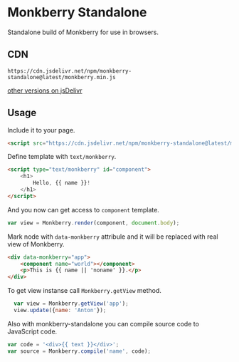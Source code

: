 # Monkberry Standalone
Standalone build of Monkberry for use in browsers.

## CDN

```
https://cdn.jsdelivr.net/npm/monkberry-standalone@latest/monkberry.min.js
```
[other versions on jsDelivr](https://www.jsdelivr.com/projects/monkberry-standalone)

## Usage

Include it to your page.

```html
<script src="https://cdn.jsdelivr.net/npm/monkberry-standalone@latest/monkberry.min.js"></script>
```

Define template with `text/monkberry`.

```html
<script type="text/monkberry" id="component">
    <h1>
        Hello, {{ name }}!
    </h1>
</script>
```

And you now can get access to `component` template.

```js
var view = Monkberry.render(component, document.body);
```

Mark node with `data-monkberry` attribule and it will be replaced with real view of Monkberry.

```html
<div data-monkberry="app">
    <component name="world"></component>
    <p>This is {{ name || 'noname' }}.</p>
</div>
```

To get view instanse call `Monkberry.getView` method.

```js
  var view = Monkberry.getView('app');
  view.update({name: 'Anton'});
```

Also with monkberry-standalone you can compile source code to JavaScript code.

```js
var code = '<div>{{ text }}</div>';
var source = Monkberry.compile('name', code);
```

